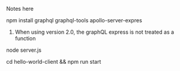 Notes here

npm install graphql graphql-tools apollo-server-expres

1. When using version 2.0, the graphQL express is not treated as a function

node server.js

cd hello-world-client && npm run start